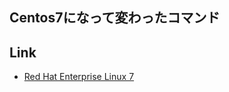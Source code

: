 ## Centos7になって変わったコマンド



## Link
* [Red Hat Enterprise Linux 7](https://access.redhat.com/documentation/ja-JP/Red_Hat_Enterprise_Linux/7/index.html)
